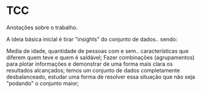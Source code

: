 # TCC

Anotações sobre o trabalho.

A ideia básica inicial é tirar "insights" do conjunto de dados.. sendo:

Media de idade, quantidade de pessoas com e sem.. características que diferem quem teve e quem é saldável;
Fazer combinações (agrupamentos) para plotar informações e demonstrar de uma forma mais clara os resultados alcançados;
temos um conjunto de dados completamente desbalanceado, estudar uma forma de resolver essa situação que não seja "podando" o conjunto maior;


